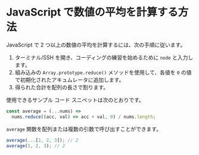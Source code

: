 # JavaScript で数値の平均を計算する方法

JavaScript で 2 つ以上の数値の平均を計算するには、次の手順に従います。

1. ターミナル/SSH を開き、コーディングの練習を始めるために `node` と入力します。
2. 組み込みの `Array.prototype.reduce()` メソッドを使用して、各値を `0` の値で初期化されたアキュムレータに追加します。
3. 得られた合計を配列の長さで割ります。

使用できるサンプル コード スニペットは次のとおりです。

```js
const average = (...nums) =>
  nums.reduce((acc, val) => acc + val, 0) / nums.length;
```

`average` 関数を配列または複数の引数で呼び出すことができます。

```js
average(...[1, 2, 3]); // 2
average(1, 2, 3); // 2
```
